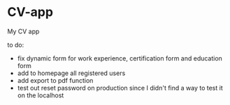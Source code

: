 # CV-app
My CV app

to do:
- fix dynamic form for work experience, certification form and education form
- add to homepage all registered users
- add export to pdf function
- test out reset password on production since I didn't find a way to test it on the localhost
